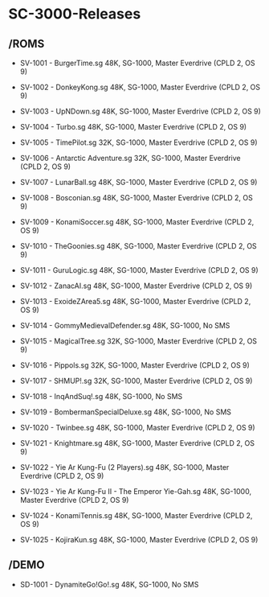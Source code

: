 # SC-3000-Releases

/ROMS
-------------

- SV-1001 - BurgerTime.sg
48K, SG-1000, Master Everdrive (CPLD 2, OS 9)

- SV-1002 - DonkeyKong.sg
48K, SG-1000, Master Everdrive (CPLD 2, OS 9)

- SV-1003 - UpNDown.sg
48K, SG-1000, Master Everdrive (CPLD 2, OS 9)

- SV-1004 - Turbo.sg
48K, SG-1000, Master Everdrive (CPLD 2, OS 9)

- SV-1005 - TimePilot.sg
32K, SG-1000, Master Everdrive (CPLD 2, OS 9)

- SV-1006 - Antarctic Adventure.sg
32K, SG-1000, Master Everdrive (CPLD 2, OS 9)

- SV-1007 - LunarBall.sg
48K, SG-1000, Master Everdrive (CPLD 2, OS 9)

- SV-1008 - Bosconian.sg
48K, SG-1000, Master Everdrive (CPLD 2, OS 9)

- SV-1009 - KonamiSoccer.sg
48K, SG-1000, Master Everdrive (CPLD 2, OS 9)

- SV-1010 - TheGoonies.sg
48K, SG-1000, Master Everdrive (CPLD 2, OS 9)

- SV-1011 - GuruLogic.sg
48K, SG-1000, Master Everdrive (CPLD 2, OS 9)

- SV-1012 - ZanacAI.sg
48K, SG-1000, Master Everdrive (CPLD 2, OS 9)

- SV-1013 - ExoideZArea5.sg
48K, SG-1000, Master Everdrive (CPLD 2, OS 9)

- SV-1014 - GommyMedievalDefender.sg
48K, SG-1000, No SMS

- SV-1015 - MagicalTree.sg
32K, SG-1000, Master Everdrive (CPLD 2, OS 9)

- SV-1016 - Pippols.sg
32K, SG-1000, Master Everdrive (CPLD 2, OS 9)

- SV-1017 - SHMUP!.sg
32K, SG-1000, Master Everdrive (CPLD 2, OS 9)

- SV-1018 - InqAndSuq!.sg
48K, SG-1000, No SMS

- SV-1019 - BombermanSpecialDeluxe.sg
48K, SG-1000, No SMS

- SV-1020 - Twinbee.sg
48K, SG-1000, Master Everdrive (CPLD 2, OS 9)

- SV-1021 - Knightmare.sg
48K, SG-1000, Master Everdrive (CPLD 2, OS 9)

- SV-1022 - Yie Ar Kung-Fu (2 Players).sg
48K, SG-1000, Master Everdrive (CPLD 2, OS 9)

- SV-1023 - Yie Ar Kung-Fu II - The Emperor Yie-Gah.sg
48K, SG-1000, Master Everdrive (CPLD 2, OS 9)

- SV-1024 - KonamiTennis.sg
48K, SG-1000, Master Everdrive (CPLD 2, OS 9)

- SV-1025 - KojiraKun.sg
48K, SG-1000, Master Everdrive (CPLD 2, OS 9)

/DEMO
-------------

- SD-1001 - DynamiteGo!Go!.sg
48K, SG-1000, No SMS

